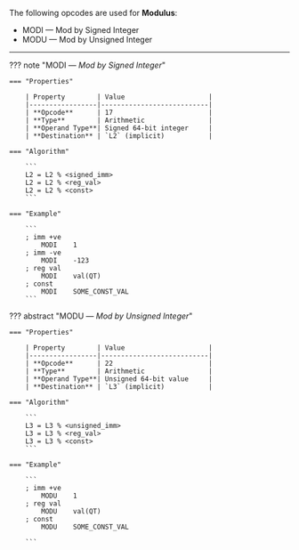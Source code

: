 The following opcodes are used for **Modulus**:

- MODI — Mod by Signed Integer
- MODU — Mod by Unsigned Integer

---

??? note "MODI — _Mod by Signed Integer_"

    === "Properties"

        | Property        | Value                     |
        |-----------------|---------------------------|
        | **Opcode**      | 17                        |
        | **Type**        | Arithmetic                |
        | **Operand Type**| Signed 64-bit integer     |
        | **Destination** | `L2` (implicit)           |

    === "Algorithm"

        ```
        L2 = L2 % <signed_imm>
        L2 = L2 % <reg_val>
        L2 = L2 % <const>
        ```

    === "Example"

        ```
        ; imm +ve
            MODI    1
        ; imm -ve
            MODI    -123
        ; reg val
            MODI    val(QT)
        ; const
            MODI    SOME_CONST_VAL
        ```

??? abstract "MODU — _Mod by Unsigned Integer_"

    === "Properties"

        | Property        | Value                     |
        |-----------------|---------------------------|
        | **Opcode**      | 22                        |
        | **Type**        | Arithmetic                |
        | **Operand Type**| Unsigned 64-bit value     |
        | **Destination** | `L3` (implicit)           |

    === "Algorithm"

        ```
        L3 = L3 % <unsigned_imm>
        L3 = L3 % <reg_val>
        L3 = L3 % <const>
        ```

    === "Example"

        ```
        ; imm +ve
            MODU    1
        ; reg val
            MODU    val(QT)
        ; const
            MODU    SOME_CONST_VAL

        ```
